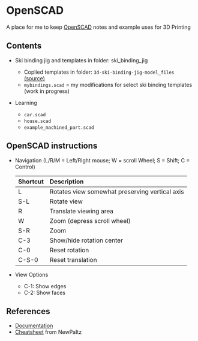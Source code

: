 # OpenSCAD
A place for me to keep [OpenSCAD](https://openscad.org/) notes and example uses for 3D Printing

## Contents

- Ski binding jig and templates in folder: ski_binding_jig
  - Coplied templates in folder: `3d-ski-binding-jig-model_files` [(source)](https://www.printables.com/model/300217-3d-ski-binding-jig)
  - `mybindings.scad` = my modifications for select ski binding templates (work in progress)
  
- Learning
  - `car.scad`
  - `house.scad`
  - `example_machined_part.scad`


## OpenSCAD instructions
- Navigation (L/R/M = Left/Right mouse; W = scroll Wheel; S = Shift; C = Control)

  | Shortcut | Description |
  | :------- | :--------------------------------------------- |
  | L        | Rotates view somewhat preserving vertical axis |
  | S-L      | Rotate view |
  | R        | Translate viewing area |
  | W        | Zoom (depress scroll wheel) |
  | S-R      | Zoom |
  | C-3      | Show/hide rotation center |
  | C-0      | Reset rotation |
  | C-S-0    | Reset translation |

- View Options
  - C-1: Show edges
  - C-2: Show faces



## References
- [Documentation](https://openscad.org/documentation.html)
- [Cheatsheet](https://www.newpaltz.edu/media/school-of--education/slideshow/cie/OpenSCAD%20CheatSheet.pdf) from NewPaltz
